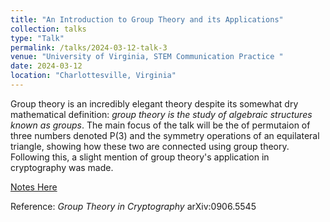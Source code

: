 ```yaml
---
title: "An Introduction to Group Theory and its Applications"
collection: talks
type: "Talk"
permalink: /talks/2024-03-12-talk-3
venue: "University of Virginia, STEM Communication Practice "
date: 2024-03-12
location: "Charlottesville, Virginia"
---
```


Group theory is an incredibly elegant theory despite its somewhat dry mathematical definition: *group theory is the study of algebraic structures known as groups*. 
The main focus of the talk will be the of permutaion of three numbers denoted P(3) and the symmetry operations of an equilateral triangle, showing how these two are connected using group theory.
Following this, a slight mention of group theory's application in cryptography was made.

[Notes Here](https://github.com/mohan-s1/mohan-s1.github.io/blob/b29dccdf0b5d81589ae4886888546c46a4110944/_talks/Group%20Theory%20Talk.pdf)

Reference: *Group Theory in Cryptography* arXiv:0906.5545
